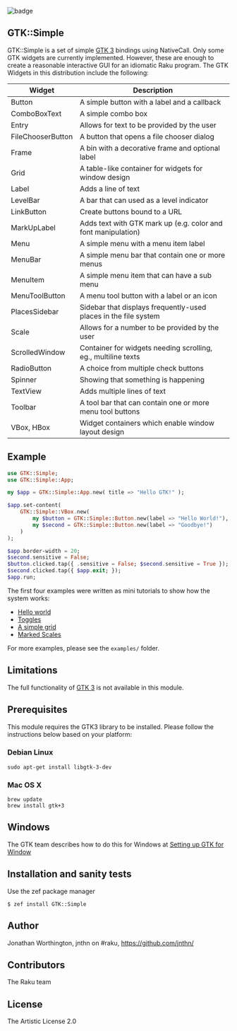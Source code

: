![badge](https://github.com/finanalyst/GTK-Simple/actions/workflows/test.yaml/badge.svg)
## GTK::Simple 

GTK::Simple is a set of simple [GTK 3](http://www.gtk.org/) bindings using
NativeCall. Only some GTK widgets are currently implemented. However, these are
enough to create a reasonable interactive GUI for an idiomatic Raku program.
The GTK Widgets in this distribution include the following:

Widget            | Description
----------------- | ---------------------------------------------------------------
Button            | A simple button with a label and a callback
ComboBoxText      | A simple combo box
Entry             | Allows for text to be provided by the user
FileChooserButton | A button that opens a file chooser dialog
Frame             | A bin with a decorative frame and optional label
Grid              | A table-like container for widgets for window design
Label             | Adds a line of text
LevelBar          | A bar that can used as a level indicator
LinkButton        | Create buttons bound to a URL
MarkUpLabel       | Adds text with GTK mark up (e.g. color and font manipulation)
Menu              | A simple menu with a menu item label
MenuBar           | A simple menu bar that contain one or more menus
MenuItem          | A simple menu item that can have a sub menu
MenuToolButton    | A menu tool button with a label or an icon
PlacesSidebar     | Sidebar that displays frequently-used places in the file system
Scale             | Allows for a number to be provided by the user
ScrolledWindow    | Container for widgets needing scrolling, eg., multiline texts
RadioButton       | A choice from multiple check buttons
Spinner           | Showing that something is happening
TextView          | Adds multiple lines of text
Toolbar           | A tool bar that can contain one or more menu tool buttons
VBox, HBox        | Widget containers which enable window layout design

## Example

```raku
use GTK::Simple;
use GTK::Simple::App;

my $app = GTK::Simple::App.new( title => "Hello GTK!" );

$app.set-content(
    GTK::Simple::VBox.new(
        my $button = GTK::Simple::Button.new(label => "Hello World!"),
        my $second = GTK::Simple::Button.new(label => "Goodbye!")
    )
);

$app.border-width = 20;
$second.sensitive = False;
$button.clicked.tap({ .sensitive = False; $second.sensitive = True });
$second.clicked.tap({ $app.exit; });
$app.run;
```

The first four examples were written as mini tutorials to show how the
system works:
- [Hello world](https://github.com/finanalyst/GTK-Simple/blob/master/examples/01-hello-world.raku)
- [Toggles](https://github.com/finanalyst/GTK-Simple/blob/master/examples/02-toggles.raku)
- [A simple grid](https://github.com/finanalyst/GTK-Simple/blob/master/examples/03-grid.raku)
- [Marked Scales](https://github.com/finanalyst/GTK-Simple/blob/master/examples/04-marked-scale.raku)

For more examples, please see the `examples/` folder.

## Limitations

The full functionality of [GTK 3](http://www.gtk.org/) is not available in
this module.

## Prerequisites

This module requires the GTK3 library to be installed. Please follow the
instructions below based on your platform:

### Debian Linux

```
sudo apt-get install libgtk-3-dev
```

### Mac OS X

```
brew update
brew install gtk+3
```

## Windows

The GTK team describes how to do this for Windows at
[Setting up GTK for Window](https://www.gtk.org/docs/installations/windows/)

## Installation and sanity tests

Use the zef package manager

```
$ zef install GTK::Simple
```

## Author

Jonathan Worthington, jnthn on #raku, https://github.com/jnthn/

## Contributors

The Raku team

## License

The Artistic License 2.0
